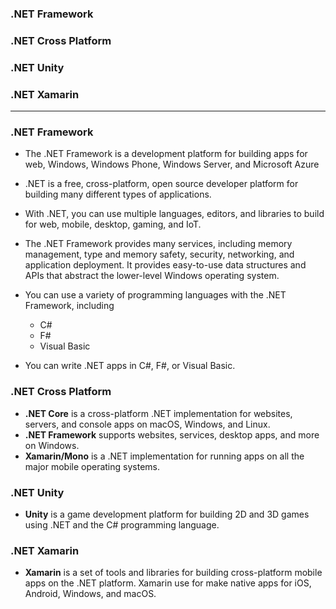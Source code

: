 ### .NET Framework
### .NET Cross Platform
### .NET Unity
### .NET Xamarin
-----------------------------------------------

### .NET Framework

* The .NET Framework is a development platform for building apps for web, Windows, Windows Phone, Windows Server, and Microsoft Azure

* .NET is a free, cross-platform, open source developer platform for building many different types of applications.

* With .NET, you can use multiple languages, editors, and libraries to build for web, mobile, desktop, gaming, and IoT.

* The .NET Framework provides many services, including memory management, type and memory safety, security, networking, and application deployment. It provides easy-to-use data structures and APIs that abstract the lower-level Windows operating system. 

* You can use a variety of programming languages with the .NET Framework, including 
  * C#
  * F#
  * Visual Basic

* You can write .NET apps in C#, F#, or Visual Basic.

### .NET Cross Platform

* **.NET Core** is a cross-platform .NET implementation for websites, servers, and console apps on macOS, Windows, and Linux.
* **.NET Framework** supports websites, services, desktop apps, and more on Windows.
* **Xamarin/Mono** is a .NET implementation for running apps on all the major mobile operating systems.

### .NET Unity

* **Unity** is a game development platform for building 2D and 3D games using .NET and the C# programming language.

### .NET Xamarin

* **Xamarin** is a set of tools and libraries for building cross-platform mobile apps on the .NET platform. Xamarin use for make native apps for iOS, Android, Windows, and macOS.

